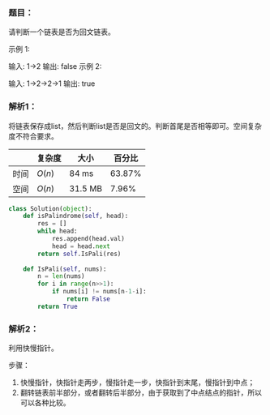 ### 题目：
请判断一个链表是否为回文链表。

示例 1:

输入: 1->2
输出: false
示例 2:

输入: 1->2->2->1
输出: true

### 解析1：
将链表保存成list，然后判断list是否是回文的。判断首尾是否相等即可。空间复杂度不符合要求。

|  |复杂度|大小|百分比|
|--|--|--|--|
|时间|$O(n)$|84 ms|63.87%|
|空间|$O(n)$|31.5 MB|7.96%|


```python
class Solution(object):
    def isPalindrome(self, head):
        res = []
        while head:
            res.append(head.val)
            head = head.next
        return self.IsPali(res)
    
    def IsPali(self, nums):
        n = len(nums)
        for i in range(n>>1):
            if nums[i] != nums[n-1-i]:
                return False
        return True
```

### 解析2：
利用快慢指针。

步骤：
1. 快慢指针，快指针走两步，慢指针走一步，快指针到末尾，慢指针到中点；
2. 翻转链表前半部分，或者翻转后半部分，由于获取到了中点结点的指针，所以可以各种比较。
